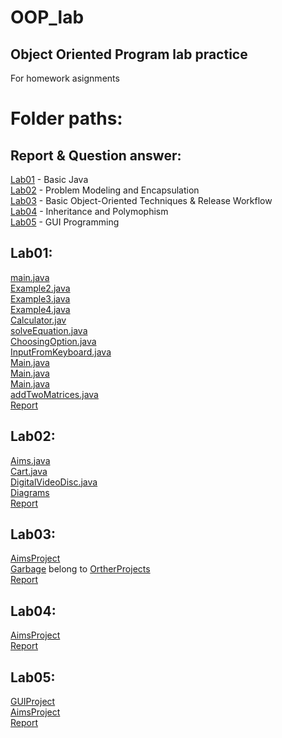 # OOP_lab
## Object Oriented Program lab practice
For homework asignments
# Folder paths:

## Report & Question answer:

[Lab01](OtherProjects/src/hust/soict/Lab1/20215174-VuDucAn-BC_TH_Lab1.docx) - Basic Java<br />
[Lab02](Lab02/20215174-VuDucAn-BC_TH_Lab2.docx) - Problem Modeling and Encapsulation<br />
[Lab03](Lab03/20215174-VuDucAn-BC_TH_Lab03.docx) - Basic Object-Oriented Techniques & Release Workflow<br />
[Lab04](Lab04/20215174-VuDucAn-BC_TH_Lab04.docx) - Inheritance and Polymophism <br />
[Lab05](Lab05/20215174-VuDucAn-BC_TH_Lab05.docx) - GUI Programming<br />

## Lab01:

[main.java](OtherProjects/src/hust/soict/Lab1/Very_First_Programs/src/Main.java) <br />
[Example2.java](OtherProjects/src/hust/soict/Lab1/Very_First_Programs/src/Example2.java) <br />
[Example3.java](OtherProjects/src/hust/soict/Lab1/Very_First_Programs/src/Example3.java) <br />
[Example4.java](OtherProjects/src/hust/soict/Lab1/Very_First_Programs/src/Example4.java) <br />
[Calculator.jav](OtherProjects/src/hust/soict/Lab1/Very_First_Programs/src/Calculator.java) <br />
[solveEquation.java](OtherProjects/src/hust/soict/Lab1/Very_First_Programs/src/solveEquation.java) <br />
[ChoosingOption.java](OtherProjects/src/hust/soict/Lab1/OOP_lab/src/ChoosingOption.java) <br />
[InputFromKeyboard.java](OtherProjects/src/hust/soict/Lab1/OOP_lab/src/InputFromKeyboard.java) <br />
[Main.java](OtherProjects/src/hust/soict/Lab1/Triangle/src/Main.java) <br />
[Main.java](OtherProjects/src/hust/soict/Lab1/Year_days/src/Main.java) <br />
[Main.java](OtherProjects/src/hust/soict/Lab1/Sorting_array/src/Main.java) <br />
[addTwoMatrices.java](OtherProjects/src/hust/soict/Lab1/Matrices/src/addTwoMatrices.java) <br />
[Report](OtherProjects/src/hust/soict/Lab1/20215174-VuDucAn-BC_TH_Lab1.docx) <br />

## Lab02:

[Aims.java](OtherProjects/src/hust/soict/Lab02/AimsProject/src/Aims.java) <br />
[Cart.java](OtherProjects/src/hust/soict/Lab02/AimsProject/src/Cart.java) <br />
[DigitalVideoDisc.java](OtherProjects/src/hust/soict/Lab02/AimsProject/src/DigitalVideoDisc.java) <br />
[Diagrams](OtherProjects/src/hust/soict/Lab02/Diagrams.asta) <br />
[Report](OtherProjects/src/hust/soict/Lab02/20215174-VuDucAn-BC_TH_Lab02.docx) <br />

## Lab03:

[AimsProject](AimsProject/src/hust/soict/ict/aims) <br />
[Garbage](OtherProjects/src/hust/soict/globalict/garbage) belong to [OrtherProjects](OtherProjects)<br />
[Report](Lab03/20215174-VuDucAn-BC_TH_Lab03.docx) <br />

## Lab04:

[AimsProject](AimsProject/src/hust/soict/ict/aims) <br />
[Report](Lab04/20215174-VuDucAn-BC_TH_Lab04.docx) <br />

## Lab05:
[GUIProject](GUIProject) <br />
[AimsProject](AimsProject/src/hust/soict/ict/aims) <br />
[Report](Lab05/20215174-VuDucAn-BC_TH_Lab05.docx) <br />
